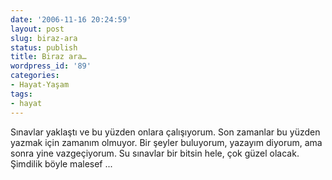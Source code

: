 ```yaml
---
date: '2006-11-16 20:24:59'
layout: post
slug: biraz-ara
status: publish
title: Biraz ara…
wordpress_id: '89'
categories:
- Hayat-Yaşam
tags:
- hayat
---
```


Sınavlar yaklaştı ve bu yüzden onlara çalışıyorum. Son zamanlar bu yüzden yazmak için zamanım olmuyor. Bir şeyler buluyorum, yazayım diyorum, ama sonra yine vazgeçiyorum. Su sınavlar bir bitsin hele, çok güzel olacak. Şimdilik böyle malesef ...
